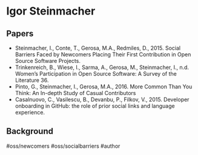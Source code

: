 # Igor Steinmacher

## Papers

- Steinmacher, I., Conte, T., Gerosa, M.A., Redmiles, D., 2015. Social Barriers Faced by Newcomers Placing Their First Contribution in Open Source Software Projects.
- Trinkenreich, B., Wiese, I., Sarma, A., Gerosa, M., Steinmacher, I., n.d. Women’s Participation in Open Source Software: A Survey of the Literature 36.
- Pinto, G., Steinmacher, I., Gerosa, M.A., 2016. More Common Than You Think: An In-depth Study of Casual Contributors
- Casalnuovo, C., Vasilescu, B., Devanbu, P., Filkov, V., 2015. Developer onboarding in GitHub: the role of prior social links and language experience.

## Background




#oss/newcomers #oss/socialbarriers #author 
